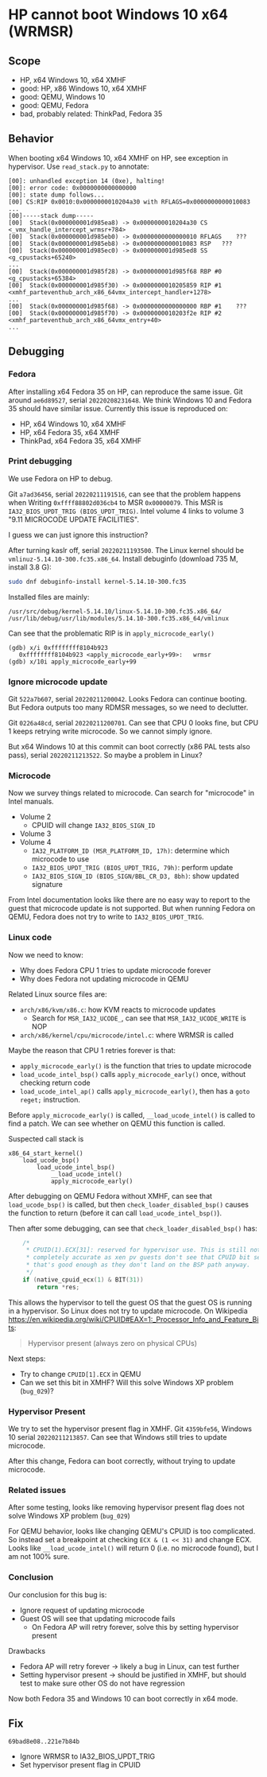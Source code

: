 # HP cannot boot Windows 10 x64 (WRMSR)

## Scope
* HP, x64 Windows 10, x64 XMHF
* good: HP, x86 Windows 10, x64 XMHF
* good: QEMU, Windows 10
* good: QEMU, Fedora
* bad, probably related: ThinkPad, Fedora 35

## Behavior

When booting x64 Windows 10, x64 XMHF on HP, see exception in hypervisor. Use
`read_stack.py` to annotate:
```
[00]: unhandled exception 14 (0xe), halting!
[00]: error code: 0x0000000000000000
[00]: state dump follows...
[00] CS:RIP 0x0010:0x0000000010204a30 with RFLAGS=0x0000000000010083
...
[00]-----stack dump-----
[00]  Stack(0x000000001d985ea8) -> 0x0000000010204a30 CS	<_vmx_handle_intercept_wrmsr+784>
[00]  Stack(0x000000001d985eb0) -> 0x0000000000000010 RFLAGS	???
[00]  Stack(0x000000001d985eb8) -> 0x0000000000010083 RSP	???
[00]  Stack(0x000000001d985ec0) -> 0x000000001d985ed8 SS	<g_cpustacks+65240>
...
[00]  Stack(0x000000001d985f28) -> 0x000000001d985f68 RBP #0	<g_cpustacks+65384>
[00]  Stack(0x000000001d985f30) -> 0x0000000010205859 RIP #1	<xmhf_parteventhub_arch_x86_64vmx_intercept_handler+1278>
...
[00]  Stack(0x000000001d985f68) -> 0x0000000000000000 RBP #1	???
[00]  Stack(0x000000001d985f70) -> 0x0000000010203f2e RIP #2	<xmhf_parteventhub_arch_x86_64vmx_entry+40>
...
```

## Debugging

### Fedora

After installing x64 Fedora 35 on HP, can reproduce the same issue.
Git around `ae6d89527`, serial `20220208231648`. We think Windows 10 and Fedora
35 should have similar issue. Currently this issue is reproduced on:
* HP, x64 Windows 10, x64 XMHF
* HP, x64 Fedora 35, x64 XMHF
* ThinkPad, x64 Fedora 35, x64 XMHF

### Print debugging

We use Fedora on HP to debug.

Git `a7ad36456`, serial `20220211191516`, can see that the problem happens when
Writing `0xffff88802d036cb4` to MSR `0x00000079`. This MSR is
`IA32_BIOS_UPDT_TRIG (BIOS_UPDT_TRIG)`. Intel volume 4 links to volume 3
"9.11 MICROCODE UPDATE FACILITIES".

I guess we can just ignore this instruction?

After turning kaslr off, serial `20220211193500`. The Linux kernel should be
`vmlinuz-5.14.10-300.fc35.x86_64`. Install debuginfo (download 735 M, install
3.8 G):
```sh
sudo dnf debuginfo-install kernel-5.14.10-300.fc35
```

Installed files are mainly:
```
/usr/src/debug/kernel-5.14.10/linux-5.14.10-300.fc35.x86_64/
/usr/lib/debug/usr/lib/modules/5.14.10-300.fc35.x86_64/vmlinux
```

Can see that the problematic RIP is in `apply_microcode_early()`
```
(gdb) x/i 0xffffffff8104b923
   0xffffffff8104b923 <apply_microcode_early+99>:	wrmsr
(gdb) x/10i apply_microcode_early+99
```

### Ignore microcode update

Git `522a7b607`, serial `20220211200042`. Looks Fedora can continue booting.
But Fedora outputs too many RDMSR messages, so we need to declutter.

Git `0226a48cd`, serial `20220211200701`. Can see that CPU 0 looks fine, but
CPU 1 keeps retrying write microcode. So we cannot simply ignore.

But x64 Windows 10 at this commit can boot correctly (x86 PAL tests also pass),
serial `20220211213522`. So maybe a problem in Linux?

### Microcode

Now we survey things related to microcode. Can search for "microcode" in Intel
manuals.

* Volume 2
	* CPUID will change `IA32_BIOS_SIGN_ID`
* Volume 3
* Volume 4
	* `IA32_PLATFORM_ID (MSR_PLATFORM_ID, 17h)`: determine which microcode to
	  use
	* `IA32_BIOS_UPDT_TRIG (BIOS_UPDT_TRIG, 79h)`: perform update
	* `IA32_BIOS_SIGN_ID (BIOS_SIGN/BBL_CR_D3, 8bh)`: show updated signature

From Intel documentation looks like there are no easy way to report to the
guest that microcode update is not supported. But when running Fedora on QEMU,
Fedora does not try to write to `IA32_BIOS_UPDT_TRIG`.

### Linux code

Now we need to know:
* Why does Fedora CPU 1 tries to update microcode forever
* Why does Fedora not updating microcode in QEMU

Related Linux source files are:
* `arch/x86/kvm/x86.c`: how KVM reacts to microcode updates
	* Search for `MSR_IA32_UCODE_`, can see that `MSR_IA32_UCODE_WRITE` is NOP
* `arch/x86/kernel/cpu/microcode/intel.c`: where WRMSR is called

Maybe the reason that CPU 1 retries forever is that:
* `apply_microcode_early()` is the function that tries to update microcode
* `load_ucode_intel_bsp()` calls `apply_microcode_early()` once, without
  checking return code
* `load_ucode_intel_ap()` calls `apply_microcode_early()`, then has a
  `goto reget;` instruction.

Before `apply_microcode_early()` is called, `__load_ucode_intel()` is called
to find a patch. We can see whether on QEMU this function is called.

Suspected call stack is
```
x86_64_start_kernel()
	load_ucode_bsp()
		load_ucode_intel_bsp()
			__load_ucode_intel()
			apply_microcode_early()
```

After debugging on QEMU Fedora without XMHF, can see that `load_ucode_bsp()`
is called, but then `check_loader_disabled_bsp()` causes the function to return
(before it can call `load_ucode_intel_bsp()`).

Then after some debugging, can see that `check_loader_disabled_bsp()` has:
```c
	/*
	 * CPUID(1).ECX[31]: reserved for hypervisor use. This is still not
	 * completely accurate as xen pv guests don't see that CPUID bit set but
	 * that's good enough as they don't land on the BSP path anyway.
	 */
	if (native_cpuid_ecx(1) & BIT(31))
		return *res;
```

This allows the hypervisor to tell the guest OS that the guest OS is running
in a hypervisor. So Linux does not try to update microcode. On Wikipedia
<https://en.wikipedia.org/wiki/CPUID#EAX=1:_Processor_Info_and_Feature_Bits>:
> Hypervisor present (always zero on physical CPUs)

Next steps:
* Try to change `CPUID[1].ECX` in QEMU
* Can we set this bit in XMHF? Will this solve Windows XP problem (`bug_029`)?

### Hypervisor Present

We try to set the hypervisor present flag in XMHF. Git `4359bfe56`, Windows 10
serial `20220211213857`. Can see that Windows still tries to update microcode.

After this change, Fedora can boot correctly, without trying to update
microcode.

### Related issues

After some testing, looks like removing hypervisor present flag does not solve
Windows XP problem (`bug_029`)

For QEMU behavior, looks like changing QEMU's CPUID is too complicated. So
instead set a breakpoint at checking `ECX & (1 << 31)` and change ECX. Looks
like `__load_ucode_intel()` will return 0 (i.e. no microcode found), but I am
not 100% sure.

### Conclusion

Our conclusion for this bug is:
* Ignore request of updating microcode
* Guest OS will see that updating microcode fails
	* On Fedora AP will retry forever, solve this by setting hypervisor present

Drawbacks
* Fedora AP will retry forever -> likely a bug in Linux, can test further
* Setting hypervisor present -> should be justified in XMHF, but should test
  to make sure other OS do not have regression

Now both Fedora 35 and Windows 10 can boot correctly in x64 mode.

## Fix

`69bad8e08..221e7b84b`
* Ignore WRMSR to IA32_BIOS_UPDT_TRIG
* Set hypervisor present flag in CPUID

